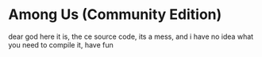 # Among Us (Community Edition) 
dear god here it is, the ce source code, its a mess, and i have no idea what you need to compile it, have fun
